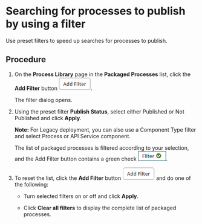 # Searching for processes to publish by using a filter 

<head>
  <meta name="guidename" content="Integration"/>
  <meta name="context" content="GUID-823fce2e-8498-4cf4-b03a-815c3df82119"/>
</head>


Use preset filters to speed up searches for processes to publish.

## Procedure

1.  On the **Process Library** page in the **Packaged Processes** list, click the **Add Filter** button ![img-atm-Add_filter](../Images/img-atm-Add_filter_e3ea3e31-68f5-46f4-b975-4f37e3d3df53.jpg).

    The filter dialog opens.

2.  Using the preset filter **Publish Status**, select either Published or Not Published and click **Apply**.

    **Note:** For Legacy deployment, you can also use a Component Type filter and select Process or API Service component.

    The list of packaged processes is filtered according to your selection, and the Add Filter button contains a green check ![img-int-applied_filter_green_check](../Images/img-int-applied_filter_green_check_b010f8af-623c-42ce-8149-3df96f55be76.jpg). 

3.  To reset the list, click the **Add Filter** button ![img-atm-Add_filter](../Images/img-atm-Add_filter_e3ea3e31-68f5-46f4-b975-4f37e3d3df53.jpg) and do one of the following:

    -   Turn selected filters on or off and click **Apply**.

    -   Click **Clear all filters** to display the complete list of packaged processes.